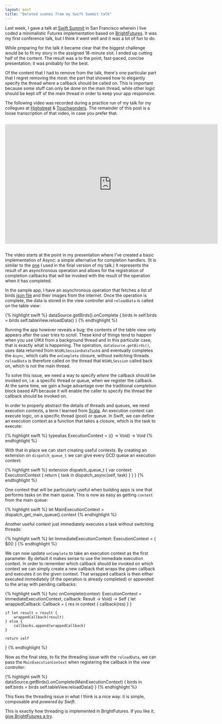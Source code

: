 ```yaml
---
layout: post
title: "Deleted scenes from my Swift Summit talk"
---
```


Last week, I gave a talk at [Swift Summit](https://www.swiftsummit.com) in San Francisco wherein I live coded a minimalistic Futures implementation based on [BrightFutures](https://github.com/Thomvis/BrightFutures). It was my first conference talk, but I think it went well and it was a lot of fun to do.

While preparing for the talk it became clear that the biggest challenge would be to fit my story in the assigned 18-minute slot. I ended up cutting half of the content. The result was a to the point, fast-paced, concise presentation; it was probably for the best.

Of the content that I had to remove from the talk, there's one particular part that I regret removing the most: the part that showed how to elegantly specify the thread where a callback should be called on. This is important because some stuff can only be done on the main thread, while other logic should be kept off of the main thread in order to keep your app responsive.

The following video was recorded during a practice run of my talk for my collegues at [Highstreet](http://highstreetapp.com) & [Touchwonders](http://www.touchwonders.com). The remainder of this post is a loose transcription of that video, in case you prefer that.

<iframe width="700" height="393" style="margin-top:1em;margin-bottom:1em;" src="https://www.youtube.com/embed/XOnyQ9qzz38" frameborder="0" allowfullscreen></iframe>

The video starts at the point in my presentation where I've created a basic implementation of Async: a simple alternative for completion handlers. (It is similar to the [one](https://github.com/Thomvis/SFSwiftSummit2015/blob/master/SwiftSummit/Async.swift#L21) I used in the final version of my talk.) It represents the result of an asynchronous operation and allows for the registration of completion callbacks that will be invoked with the result of the operation when it has completed.

In the sample app, I have an asynchronous operation that fetches a list of birds [json file](https://github.com/Thomvis/SFSwiftSummit2015/blob/master/naming.json) and their images from the internet. Once the operation is complete, the data is stored in the view controller and `reloadData` is called on the table view:

{% highlight swift %}
dataSource.getBirds().onComplete { birds in
    self.birds = birds
    self.tableView.reloadData()
}
{% endhighlight %}

Running the app however reveals a bug: the contents of the table view only appears after the user tries to scroll. These kind of things tend to happen when you use UIKit from a background thread and in this particular case, that is exactly what is happening. The operation, `dataSource.getBirds()`, uses data returned from `NSURLSessionDataTask`s and eventually completes the `Async`, which calls the `onComplete` closure, without switching threads. `reloadData` is therefore called on the thread that `NSURLSession` called back on, which is not the main thread.

To solve this issue, we need a way to specify *where* the callback should be invoked on, i.e. a specific thread or queue, when we register the callback. At the same time, we gain a huge advantage over the traditional completion block based API because it will enable the caller to specify the thread the callback should be invoked on.

In order to properly abstract the details of threads and queues, we need execution contexts, a term I learned from [Scala](http://www.scala-lang.org/files/archive/nightly/docs/library/index.html#scala.concurrent.ExecutionContext). An execution context can execute logic, on a specific thread (pool) or queue. In Swift, we can define an execution context as a function that takes a closure, which is the task to execute:

{% highlight swift %}
typealias ExecutionContext = (() -> Void) -> Void
{% endhighlight %}

With that in place we can start creating useful contexts. By creating an extension on `dispatch_queue_t` we can give every GCD queue an execution context:

{% highlight swift %}
extension dispatch_queue_t {
    var context: ExecutionContext {
        return { task in
            dispatch_async(self, task)
        }
    }
}
{% endhighlight %}

One context that will be particularly useful when building apps is one that performs tasks on the main queue. This is now as easy as getting `context` from the main queue:

{% highlight swift %}
let MainExecutionContext = dispatch_get_main_queue().context
{% endhighlight %}

Another useful context just immediately executes a task without switching threads:

{% highlight swift %}
let ImmediateExecutionContext: ExecutionContext = { $0() }
{% endhighlight %}

We can now update `onComplete` to take an execution context as the first parameter. By default it makes sense to use the immediate execution context. In order to remember which callback should be invoked on which context we can simply create a new callback that wraps the given callback and executes it on the given context. That wrapped callback is then either executed immediately (if the operation is already completed) or appended to the array with pending callbacks:

{% highlight swift %}
func onComplete(context: ExecutionContext = ImmediateExecutionContext, callback: Result -> Void) -> Self {
    let wrappedCallback: Callback = { res in
        context {
            callback(res)
        }
    }
    
    if let result = result {
        wrappedCallback(result)
    } else {
        callbacks.append(wrappedCallback)
    }
    
    return self
}
{% endhighlight %}

Now as the final step, to fix the threading issue with the `reloadData`, we can pass the `MainExecutionContext` when registering the callback in the view controller:

{% highlight swift %}
dataSource.getBirds().onComplete(MainExecutionContext) { birds in
    self.birds = birds
    self.tableView.reloadData()
}
{% endhighlight %}

This fixes the threading issue in what I think is a nice way: it is simple, composable and *powered by Swift*.

This is exactly how threading is implemented in BrightFutures. If you like it, [give BrightFutures a try](https://github.com/Thomvis/BrightFutures).


